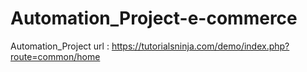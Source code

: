 # Automation_Project-e-commerce
Automation_Project
url : https://tutorialsninja.com/demo/index.php?route=common/home

